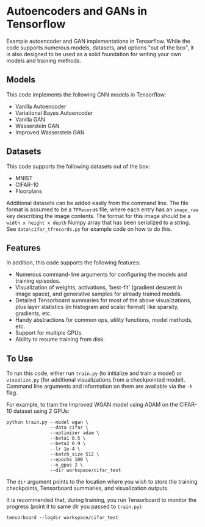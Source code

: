 
# Autoencoders and GANs in Tensorflow

Example autoencoder and GAN implementations in Tensorflow. While the code supports numerous models, datasets, 
and options "out of the box", it is also designed to be used as a solid foundation for writing your own 
models and training methods.

## Models

This code implements the following CNN models in Tensorflow:

- Vanilla Autoencoder
- Variational Bayes Autoencoder
- Vanilla GAN
- Wasserstein GAN
- Improved Wasserstein GAN

## Datasets

This code supports the following datasets out of the box:

- MNIST
- CIFAR-10
- Floorplans

Additional datasets can be added easily from the command line. The file format is assumed to be a `TFRecord`s file, 
where each entry has an `image_raw` key describing the image contents. The format for this image should be a
`width x height x depth` Numpy array that has been serialized to a string. See `data\cifar_tfrecords.py` for example
code on how to do this. 

## Features

In addition, this code supports the following features:

- Numerous command-line arguments for configuring the models and training episodes.
- Visualization of weights, activations, 'best-fit' (gradient descent in image space), and generative samples for already trained models.
- Detailed Tensorboard summaries for most of the above visualizations, plus layer statistics (in histogram and scalar format) like sparsity, gradients, etc.
- Handy abstractions for common ops, utility functions, model methods, etc.
- Support for multiple GPUs.
- Ability to resume training from disk.

## To Use

To run this code, either run `train.py` (to initialize and train a model) or `visualize.py` (for additional visualizations from a checkpointed model). 
Command line arguments and information on them are available via the `-h` flag. 

For example, to train the Improved WGAN model using ADAM on the CIFAR-10 dataset using 2 GPUs:

```
python train.py --model wgan \
                --data cifar \
                --optimizer adam \
                --beta1 0.5 \
                --beta2 0.9 \
                --lr 1e-4 \
                --batch_size 512 \
                --epochs 100 \
                --n_gpus 2 \
                --dir workspace/cifar_test
```

The `dir` argument points to the location where you wish to store the training checkpoints, Tensorboard summaries, and visualization outputs.

It is recommended that, during training, you run Tensorboard to monitor the progress (point it to same dir you passed to `train.py`):

```
tensorboard --logdir workspace/cifar_test
```

